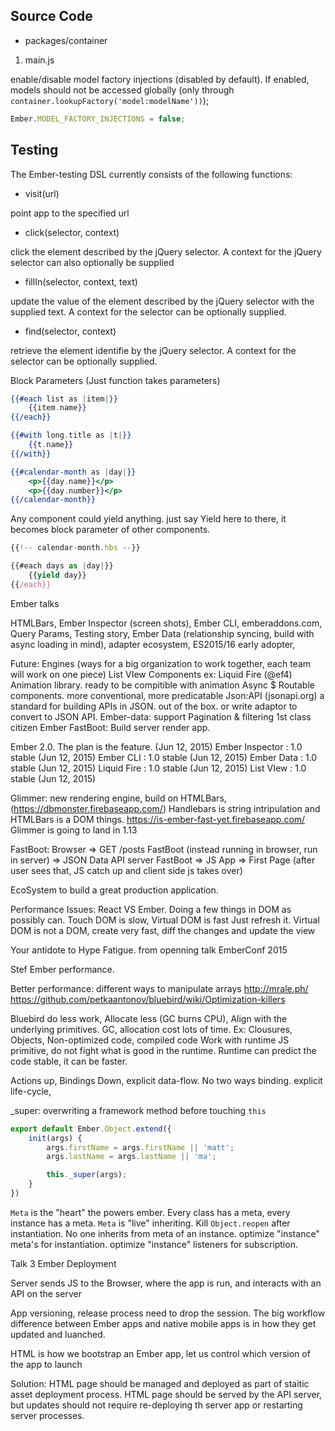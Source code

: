 ## Source Code

- packages/container

1. main.js

enable/disable model factory injections (disabled by default).
If enabled, models should not be accessed globally (only through `container.lookupFactory('model:modelName'))`);

```js
Ember.MODEL_FACTORY_INJECTIONS = false;
```

## Testing

The Ember-testing DSL currently consists of the following functions:

* visit(url)

point app to the specified url

* click(selector, context)

click the element described by the jQuery selector. A context for the jQuery selector can also optionally be supplied

* fillIn(selector, context, text)

update the value of the element described by the jQuery selector with the supplied text. A context for the selector can be optionally supplied.

* find(selector, context)

retrieve the element identifie by the jQuery selector. A context for the selector can be optionally supplied.


Block Parameters (Just function takes parameters)

```hbs
{{#each list as |item|}}
    {{item.name}}
{{/each}}

{{#with long.title as |t|}}
    {{t.name}}
{{/with}}

{{#calendar-month as |day|}}
    <p>{{day.name}}</p>
    <p>{{day.number}}</p>
{{/calendar-month}}
```

Any component could yield anything. just say Yield here to there, it becomes block parameter of other components.

```js
{{!-- calendar-month.hbs --}}

{{#each days as |day|}}
    {{yield day}}
{{/each}}
```


Ember talks

HTMLBars, Ember Inspector (screen shots), Ember CLI, emberaddons.com,
Query Params, Testing story, Ember Data (relationship syncing, build with async loading in mind), adapter ecosystem,
ES2015/16 early adopter,

Future:
Engines (ways for a big organization to work together, each team will work on one piece)
List VIew
<angle-bracket> Components ex: <calendar-month>
Liquid Fire (@ef4) Animation library. ready to be compitible with animation
Async $ Routable components.  more conventional, more predicatable
Json:API (jsonapi.org) a standard for building APIs in JSON. out of the box. or write adaptor to convert to JSON API.
Ember-data: support Pagination & filtering 1st class citizen
Ember FastBoot: Build server render app.

Ember 2.0.   The plan is the feature. (Jun 12, 2015)
Ember Inspector : 1.0 stable  (Jun 12, 2015)
Ember CLI : 1.0 stable  (Jun 12, 2015)
Ember Data : 1.0 stable  (Jun 12, 2015)
Liquid Fire : 1.0 stable  (Jun 12, 2015)
List VIew : 1.0 stable  (Jun 12, 2015)

Glimmer: new rendering engine, build on HTMLBars, (https://dbmonster.firebaseapp.com/)
Handlebars is string intripulation and HTMLBars is a DOM things.
https://is-ember-fast-yet.firebaseapp.com/   Glimmer is going to land in 1.13

FastBoot:
Browser  => GET /posts   FastBoot (instead running in browser, run in server)  =>  JSON Data  API server
FastBoot => JS App  => First Page (after user sees that, JS catch up and client side js takes over)

EcoSystem to build a great production application.

Performance Issues: React VS Ember.
Doing a few things in DOM as possibly can. Touch DOM is slow, Virtual DOM is fast
Just refresh it. Virtual DOM is not a DOM, create very fast, diff the changes and update the view

Your antidote to Hype Fatigue.   from openning talk EmberConf 2015


Stef  Ember performance.

Better performance:  different ways to manipulate arrays
http://mrale.ph/
https://github.com/petkaantonov/bluebird/wiki/Optimization-killers

Bluebird do less work, Allocate less (GC burns CPU), Align with the underlying primitives.
GC, allocation cost lots of time. Ex: Clousures, Objects, Non-optimized code, compiled code
Work with runtime JS primitive, do not fight what is good in the runtime. Runtime can predict the code stable, it can be faster.

Actions up, Bindings Down, explicit data-flow. No two ways binding.
explicit life-cycle,

_super: overwriting a framework method before touching `this`

```js
export default Ember.Object.extend({
    init(args) {
        args.firstName = args.firstName || 'matt';
        args.lastName = args.lastName || 'ma';

        this._super(args);
    }
})
```

`Meta` is the "heart" the powers ember. Every class has a meta, every instance has a meta.
`Meta` is "live" inheriting.
Kill `Object.reopen` after instantiation.
No one inherits from meta of an instance. optimize "instance" meta's for instantiation. optimize "instance" listeners for subscription.


Talk 3 Ember Deployment

Server sends JS to the Browser, where the app is run, and interacts with an API on the server

App versioning, release process need to drop the session.
The big workflow difference between Ember apps and native mobile apps is in how they get updated and luanched.

HTML is how we bootstrap an Ember app, let us control which version of the app to launch

Solution: HTML page should be managed and deployed as part of staitic asset deployment process. HTML page should be served by the API server, but updates should not require re-deploying th server app or restarting server processes.
